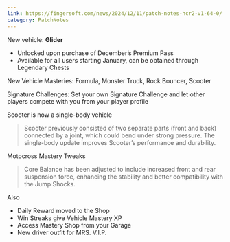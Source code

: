 ```yaml
---
link: https://fingersoft.com/news/2024/12/11/patch-notes-hcr2-v1-64-0/
category: PatchNotes
---
```

New vehicle: **Glider**  
- Unlocked upon purchase of December’s Premium Pass  
- Available for all users starting January, can be obtained through Legendary Chests  

New Vehicle Masteries: Formula, Monster Truck, Rock Bouncer, Scooter  
  
Signature Challenges: Set your own Signature Challenge and let other players compete with you from your player profile  

Scooter is now a single-body vehicle
> Scooter previously consisted of two separate parts (front and back) connected by a joint, which could bend under strong pressure. The single-body update improves Scooter’s performance and durability.

Motocross Mastery Tweaks
> Core Balance has been adjusted to include increased front and rear suspension force, enhancing the stability and better compatibility with the Jump Shocks.

Also
- Daily Reward moved to the Shop  
- Win Streaks give Vehicle Mastery XP  
- Access Mastery Shop from your Garage
- New driver outfit for MRS. V.I.P.
